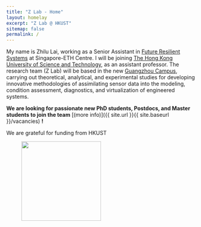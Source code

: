 ```yaml
---
title: "Z Lab - Home"
layout: homelay
excerpt: "Z Lab @ HKUST"
sitemap: false
permalink: /
---
```


My name is Zhilu Lai, working as a Senior Assistant in [Future Resilient Systems](https://frs.ethz.ch/) at Singapore-ETH Centre. I will be joining [The Hong Kong University of Science and Technology](https://hkust.edu.hk/home), as an assistant professor. The research team (Z Lab) will be based in the new [Guangzhou Campus](https://hkust-gz.edu.cn/), carrying out theoretical, analytical, and experimental studies for developing innovative methodologies of assimilating sensor data into the modeling, condition assessment, diagnostics, and virtualization of engineered systems. 

 **We are  looking for passionate new PhD students, Postdocs, and Master students to join the team** [(more info)]({{ site.url }}{{ site.baseurl }}/vacancies) **!**


We are grateful for funding from HKUST

<figure class="fourth">
  <img src="{{ site.url }}{{ site.baseurl }}/images/HKUST-original_0.svg" style="width: 210px">
</figure>
